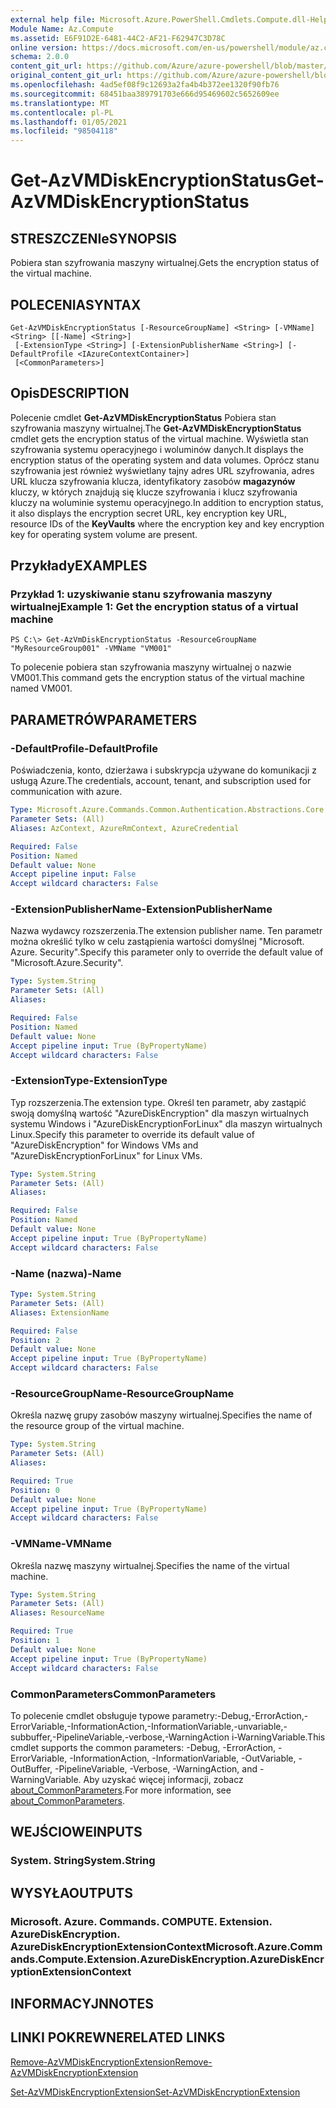 ```yaml
---
external help file: Microsoft.Azure.PowerShell.Cmdlets.Compute.dll-Help.xml
Module Name: Az.Compute
ms.assetid: E6F91D2E-6481-44C2-AF21-F62947C3D78C
online version: https://docs.microsoft.com/en-us/powershell/module/az.compute/get-azvmdiskencryptionstatus
schema: 2.0.0
content_git_url: https://github.com/Azure/azure-powershell/blob/master/src/Compute/Compute/help/Get-AzVMDiskEncryptionStatus.md
original_content_git_url: https://github.com/Azure/azure-powershell/blob/master/src/Compute/Compute/help/Get-AzVMDiskEncryptionStatus.md
ms.openlocfilehash: 4ad5ef08f9c12693a2fa4b4b372ee1320f90fb76
ms.sourcegitcommit: 68451baa389791703e666d95469602c5652609ee
ms.translationtype: MT
ms.contentlocale: pl-PL
ms.lasthandoff: 01/05/2021
ms.locfileid: "98504118"
---
```

# <span data-ttu-id="411fe-101">Get-AzVMDiskEncryptionStatus</span><span class="sxs-lookup"><span data-stu-id="411fe-101">Get-AzVMDiskEncryptionStatus</span></span>

## <span data-ttu-id="411fe-102">STRESZCZENIe</span><span class="sxs-lookup"><span data-stu-id="411fe-102">SYNOPSIS</span></span>
<span data-ttu-id="411fe-103">Pobiera stan szyfrowania maszyny wirtualnej.</span><span class="sxs-lookup"><span data-stu-id="411fe-103">Gets the encryption status of the virtual machine.</span></span>

## <span data-ttu-id="411fe-104">POLECENIA</span><span class="sxs-lookup"><span data-stu-id="411fe-104">SYNTAX</span></span>

```
Get-AzVMDiskEncryptionStatus [-ResourceGroupName] <String> [-VMName] <String> [[-Name] <String>]
 [-ExtensionType <String>] [-ExtensionPublisherName <String>] [-DefaultProfile <IAzureContextContainer>]
 [<CommonParameters>]
```

## <span data-ttu-id="411fe-105">Opis</span><span class="sxs-lookup"><span data-stu-id="411fe-105">DESCRIPTION</span></span>
<span data-ttu-id="411fe-106">Polecenie cmdlet **Get-AzVMDiskEncryptionStatus** Pobiera stan szyfrowania maszyny wirtualnej.</span><span class="sxs-lookup"><span data-stu-id="411fe-106">The **Get-AzVMDiskEncryptionStatus** cmdlet gets the encryption status of the virtual machine.</span></span>
<span data-ttu-id="411fe-107">Wyświetla stan szyfrowania systemu operacyjnego i woluminów danych.</span><span class="sxs-lookup"><span data-stu-id="411fe-107">It displays the encryption status of the operating system and data volumes.</span></span>
<span data-ttu-id="411fe-108">Oprócz stanu szyfrowania jest również wyświetlany tajny adres URL szyfrowania, adres URL klucza szyfrowania klucza, identyfikatory zasobów **magazynów** kluczy, w których znajdują się klucze szyfrowania i klucz szyfrowania kluczy na woluminie systemu operacyjnego.</span><span class="sxs-lookup"><span data-stu-id="411fe-108">In addition to encryption status, it also displays the encryption secret URL, key encryption key URL, resource IDs of the **KeyVaults** where the encryption key and key encryption key for operating system volume are present.</span></span>

## <span data-ttu-id="411fe-109">Przykłady</span><span class="sxs-lookup"><span data-stu-id="411fe-109">EXAMPLES</span></span>

### <span data-ttu-id="411fe-110">Przykład 1: uzyskiwanie stanu szyfrowania maszyny wirtualnej</span><span class="sxs-lookup"><span data-stu-id="411fe-110">Example 1: Get the encryption status of a virtual machine</span></span>
```
PS C:\> Get-AzVmDiskEncryptionStatus -ResourceGroupName "MyResourceGroup001" -VMName "VM001"
```

<span data-ttu-id="411fe-111">To polecenie pobiera stan szyfrowania maszyny wirtualnej o nazwie VM001.</span><span class="sxs-lookup"><span data-stu-id="411fe-111">This command gets the encryption status of the virtual machine named VM001.</span></span>

## <span data-ttu-id="411fe-112">PARAMETRÓW</span><span class="sxs-lookup"><span data-stu-id="411fe-112">PARAMETERS</span></span>

### <span data-ttu-id="411fe-113">-DefaultProfile</span><span class="sxs-lookup"><span data-stu-id="411fe-113">-DefaultProfile</span></span>
<span data-ttu-id="411fe-114">Poświadczenia, konto, dzierżawa i subskrypcja używane do komunikacji z usługą Azure.</span><span class="sxs-lookup"><span data-stu-id="411fe-114">The credentials, account, tenant, and subscription used for communication with azure.</span></span>

```yaml
Type: Microsoft.Azure.Commands.Common.Authentication.Abstractions.Core.IAzureContextContainer
Parameter Sets: (All)
Aliases: AzContext, AzureRmContext, AzureCredential

Required: False
Position: Named
Default value: None
Accept pipeline input: False
Accept wildcard characters: False
```

### <span data-ttu-id="411fe-115">-ExtensionPublisherName</span><span class="sxs-lookup"><span data-stu-id="411fe-115">-ExtensionPublisherName</span></span>
<span data-ttu-id="411fe-116">Nazwa wydawcy rozszerzenia.</span><span class="sxs-lookup"><span data-stu-id="411fe-116">The extension publisher name.</span></span> <span data-ttu-id="411fe-117">Ten parametr można określić tylko w celu zastąpienia wartości domyślnej "Microsoft. Azure. Security".</span><span class="sxs-lookup"><span data-stu-id="411fe-117">Specify this parameter only to override the default value of "Microsoft.Azure.Security".</span></span>

```yaml
Type: System.String
Parameter Sets: (All)
Aliases:

Required: False
Position: Named
Default value: None
Accept pipeline input: True (ByPropertyName)
Accept wildcard characters: False
```

### <span data-ttu-id="411fe-118">-ExtensionType</span><span class="sxs-lookup"><span data-stu-id="411fe-118">-ExtensionType</span></span>
<span data-ttu-id="411fe-119">Typ rozszerzenia.</span><span class="sxs-lookup"><span data-stu-id="411fe-119">The extension type.</span></span> <span data-ttu-id="411fe-120">Określ ten parametr, aby zastąpić swoją domyślną wartość "AzureDiskEncryption" dla maszyn wirtualnych systemu Windows i "AzureDiskEncryptionForLinux" dla maszyn wirtualnych Linux.</span><span class="sxs-lookup"><span data-stu-id="411fe-120">Specify this parameter to override its default value of "AzureDiskEncryption" for Windows VMs and "AzureDiskEncryptionForLinux" for Linux VMs.</span></span>

```yaml
Type: System.String
Parameter Sets: (All)
Aliases:

Required: False
Position: Named
Default value: None
Accept pipeline input: True (ByPropertyName)
Accept wildcard characters: False
```

### <span data-ttu-id="411fe-121">-Name (nazwa)</span><span class="sxs-lookup"><span data-stu-id="411fe-121">-Name</span></span>
```yaml
Type: System.String
Parameter Sets: (All)
Aliases: ExtensionName

Required: False
Position: 2
Default value: None
Accept pipeline input: True (ByPropertyName)
Accept wildcard characters: False
```

### <span data-ttu-id="411fe-122">-ResourceGroupName</span><span class="sxs-lookup"><span data-stu-id="411fe-122">-ResourceGroupName</span></span>
<span data-ttu-id="411fe-123">Określa nazwę grupy zasobów maszyny wirtualnej.</span><span class="sxs-lookup"><span data-stu-id="411fe-123">Specifies the name of the resource group of the virtual machine.</span></span>

```yaml
Type: System.String
Parameter Sets: (All)
Aliases:

Required: True
Position: 0
Default value: None
Accept pipeline input: True (ByPropertyName)
Accept wildcard characters: False
```

### <span data-ttu-id="411fe-124">-VMName</span><span class="sxs-lookup"><span data-stu-id="411fe-124">-VMName</span></span>
<span data-ttu-id="411fe-125">Określa nazwę maszyny wirtualnej.</span><span class="sxs-lookup"><span data-stu-id="411fe-125">Specifies the name of the virtual machine.</span></span>

```yaml
Type: System.String
Parameter Sets: (All)
Aliases: ResourceName

Required: True
Position: 1
Default value: None
Accept pipeline input: True (ByPropertyName)
Accept wildcard characters: False
```

### <span data-ttu-id="411fe-126">CommonParameters</span><span class="sxs-lookup"><span data-stu-id="411fe-126">CommonParameters</span></span>
<span data-ttu-id="411fe-127">To polecenie cmdlet obsługuje typowe parametry:-Debug,-ErrorAction,-ErrorVariable,-InformationAction,-InformationVariable,-unvariable,-subbuffer,-PipelineVariable,-verbose,-WarningAction i-WarningVariable.</span><span class="sxs-lookup"><span data-stu-id="411fe-127">This cmdlet supports the common parameters: -Debug, -ErrorAction, -ErrorVariable, -InformationAction, -InformationVariable, -OutVariable, -OutBuffer, -PipelineVariable, -Verbose, -WarningAction, and -WarningVariable.</span></span> <span data-ttu-id="411fe-128">Aby uzyskać więcej informacji, zobacz [about_CommonParameters](http://go.microsoft.com/fwlink/?LinkID=113216).</span><span class="sxs-lookup"><span data-stu-id="411fe-128">For more information, see [about_CommonParameters](http://go.microsoft.com/fwlink/?LinkID=113216).</span></span>

## <span data-ttu-id="411fe-129">WEJŚCIOWE</span><span class="sxs-lookup"><span data-stu-id="411fe-129">INPUTS</span></span>

### <span data-ttu-id="411fe-130">System. String</span><span class="sxs-lookup"><span data-stu-id="411fe-130">System.String</span></span>

## <span data-ttu-id="411fe-131">WYSYŁA</span><span class="sxs-lookup"><span data-stu-id="411fe-131">OUTPUTS</span></span>

### <span data-ttu-id="411fe-132">Microsoft. Azure. Commands. COMPUTE. Extension. AzureDiskEncryption. AzureDiskEncryptionExtensionContext</span><span class="sxs-lookup"><span data-stu-id="411fe-132">Microsoft.Azure.Commands.Compute.Extension.AzureDiskEncryption.AzureDiskEncryptionExtensionContext</span></span>

## <span data-ttu-id="411fe-133">INFORMACYJN</span><span class="sxs-lookup"><span data-stu-id="411fe-133">NOTES</span></span>

## <span data-ttu-id="411fe-134">LINKI POKREWNE</span><span class="sxs-lookup"><span data-stu-id="411fe-134">RELATED LINKS</span></span>

[<span data-ttu-id="411fe-135">Remove-AzVMDiskEncryptionExtension</span><span class="sxs-lookup"><span data-stu-id="411fe-135">Remove-AzVMDiskEncryptionExtension</span></span>](./Remove-AzVMDiskEncryptionExtension.md)

[<span data-ttu-id="411fe-136">Set-AzVMDiskEncryptionExtension</span><span class="sxs-lookup"><span data-stu-id="411fe-136">Set-AzVMDiskEncryptionExtension</span></span>](./Set-AzVMDiskEncryptionExtension.md)


